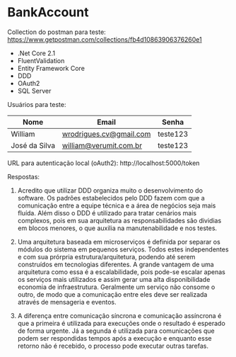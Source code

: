 # BankAccount

Collection do postman para teste:
https://www.getpostman.com/collections/fb4d10863906376260e1

* .Net Core 2.1
* FluentValidation
* Entity Framework Core
* DDD
* OAuth2
* SQL Server

Usuários para teste:

|Nome| Email  | Senha |
|-| ------------- | ------------- |
|William| wrodrigues.cv@gmail.com  | teste123  |
|José da Silva| william@verumit.com.br  | teste123  |

URL para autenticação local (oAuth2): http://localhost:5000/token

Respostas:

1. Acredito que utilizar DDD organiza muito o desenvolvimento do software. Os padrões estabelecidos pelo DDD fazem com que a comunicação entre a equipe técnica e a área de negócios seja mais fluída. Além disso o DDD é utilizado para tratar cenários mais complexos, pois em sua arquitetura as responsabilidades são dividias em blocos menores, o que auxilia na manutenabilidade e nos testes.

2. Uma arquitetura baseada em microserviços é definida por separar os módulos do sistema em pequenos serviços. Todos estes independentes e com sua prórpria estrutura/arquitetura, podendo até serem construídos em tecnologias diferentes. A grande vantagem de uma arquitetura como essa é a escalabilidade, pois pode-se escalar apenas os serviços mais utilizados e assim gerar uma alta disponibilidade economia de infraestrutura. Geralmente um serviço não consome o outro, de modo que a comunicação entre eles deve ser realizada através de mensageria e eventos.

3. A diferença entre comunicação síncrona e comunicação assíncrona é que a primeira é utilizada para execuções onde o resultado é esperado de forma urgente. Já a segunda é utilizada para comunicações que podem ser respondidas tempos após a execução e enquanto esse retorno não é recebido, o processo pode executar outras tarefas.
